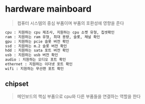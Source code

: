 # hardware mainboard

> 컴퓨터 시스템의 중심 부품이며 부품의 호환성에 영향을 준다

```sh
cpu : 지원하는 cpu 제조사, 지원하는 cpu 소켓 유형, 칩셋확인
ram : 지원하는 ram 유형, 최대 용량, 슬롯, 채널 확인
gpu : 지원하는 pcie 슬롯 버전 확인
ssd : 지원하는 m.2 슬롯 버전 확인
hdd : 지원하는 sata 포트 버전 확인
usb : 지원하는 usb 버전 확인
audio : 지원하는 오디오 포트 확인
ethernet : 지원하는 이더넷 포트 확인
wifi : 지원하는 무선랜 포트 확인
```

## chipset

> 메인보드의 핵심 부품으로 cpu와 다른 부품들을 연결하는 역할을 한다
